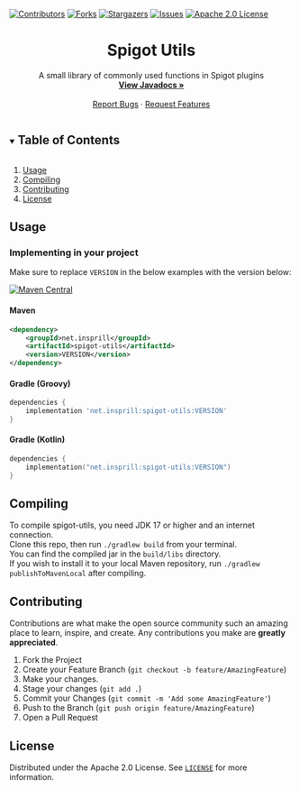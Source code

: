 [![Contributors][contributors-shield]][contributors-url]
[![Forks][forks-shield]][forks-url]
[![Stargazers][stars-shield]][stars-url]
[![Issues][issues-shield]][issues-url]
[![Apache 2.0 License][license-shield]][license-url]



<h1 align="center">Spigot Utils</h1>
<p align="center">
  A small library of commonly used functions in Spigot plugins
  <br />
  <a href="https://insprill.net/javadocs/spigot-utils"><strong>View Javadocs »</strong></a>
  <br />
  <br />
  <a href="https://github.com/Insprill/spigot-utils/issues">Report Bugs</a>
  ·
  <a href="https://github.com/Insprill/spigot-utils/issues">Request Features</a>
</p>



<!-- TABLE OF CONTENTS -->
<details open="open">
  <summary><h2 style="display: inline-block">Table of Contents</h2></summary>
  <ol>
    <li><a href="#usage">Usage</a></li>
    <li><a href="#compiling">Compiling</a></li>
    <li><a href="#contributing">Contributing</a></li>
    <li><a href="#license">License</a></li>
  </ol>
</details>

<!-- USAGE EXAMPLES -->

## Usage

### Implementing in your project

Make sure to replace `VERSION` in the below examples with the version below:  

[![Maven Central][maven-central-shield]][maven-central-url]
#### Maven

```xml
<dependency>
    <groupId>net.insprill</groupId>
    <artifactId>spigot-utils</artifactId>
    <version>VERSION</version>
</dependency>
```

#### Gradle (Groovy)
```groovy
dependencies {
    implementation 'net.insprill:spigot-utils:VERSION'
}
```

#### Gradle (Kotlin)
```kotlin
dependencies {
    implementation("net.insprill:spigot-utils:VERSION")
}
```



## Compiling

To compile spigot-utils, you need JDK 17 or higher and an internet connection.  
Clone this repo, then run `./gradlew build` from your terminal.  
You can find the compiled jar in the `build/libs` directory.  
If you wish to install it to your local Maven repository, run `./gradlew publishToMavenLocal` after compiling.



<!-- CONTRIBUTING -->

## Contributing

Contributions are what make the open source community such an amazing place to learn, inspire, and create. Any
contributions you make are **greatly appreciated**.

1. Fork the Project
2. Create your Feature Branch (`git checkout -b feature/AmazingFeature`)
3. Make your changes.
4. Stage your changes (`git add .`)
5. Commit your Changes (`git commit -m 'Add some AmazingFeature'`)
6. Push to the Branch (`git push origin feature/AmazingFeature`)
7. Open a Pull Request

<!-- LICENSE -->

## License

Distributed under the Apache 2.0 License. See [`LICENSE`][license-url] for more information.




<!-- MARKDOWN LINKS & IMAGES -->
<!-- https://www.markdownguide.org/basic-syntax/#reference-style-links -->

[contributors-shield]: https://img.shields.io/github/contributors/Insprill/spigot-utils.svg?style=for-the-badge
[contributors-url]: https://github.com/Insprill/spigot-utils/graphs/contributors
[forks-shield]: https://img.shields.io/github/forks/Insprill/spigot-utils.svg?style=for-the-badge
[forks-url]: https://github.com/Insprill/spigot-utils/network/members
[stars-shield]: https://img.shields.io/github/stars/Insprill/spigot-utils.svg?style=for-the-badge
[stars-url]: https://github.com/Insprill/spigot-utils/stargazers
[issues-shield]: https://img.shields.io/github/issues/Insprill/spigot-utils.svg?style=for-the-badge
[issues-url]: https://github.com/Insprill/spigot-utils/issues
[license-shield]: https://img.shields.io/github/license/Insprill/spigot-utils.svg?style=for-the-badge
[license-url]: https://github.com/Insprill/spigot-utils/blob/master/LICENSE
[maven-central-shield]: https://img.shields.io/maven-central/v/net.insprill/spigot-utils
[maven-central-url]: https://mvnrepository.com/artifact/net.insprill/spigot-utils
